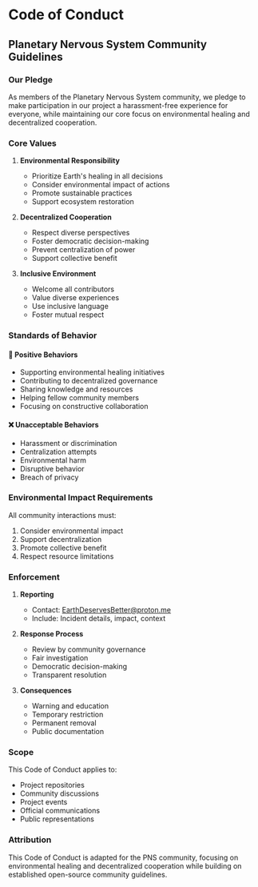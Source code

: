 # Code of Conduct
## Planetary Nervous System Community Guidelines

### Our Pledge

As members of the Planetary Nervous System community, we pledge to make participation in our project a harassment-free experience for everyone, while maintaining our core focus on environmental healing and decentralized cooperation.

### Core Values

1. **Environmental Responsibility**
   - Prioritize Earth's healing in all decisions
   - Consider environmental impact of actions
   - Promote sustainable practices
   - Support ecosystem restoration

2. **Decentralized Cooperation**
   - Respect diverse perspectives
   - Foster democratic decision-making
   - Prevent centralization of power
   - Support collective benefit

3. **Inclusive Environment**
   - Welcome all contributors
   - Value diverse experiences
   - Use inclusive language
   - Foster mutual respect

### Standards of Behavior

#### 🌿 Positive Behaviors
- Supporting environmental healing initiatives
- Contributing to decentralized governance
- Sharing knowledge and resources
- Helping fellow community members
- Focusing on constructive collaboration

#### ❌ Unacceptable Behaviors
- Harassment or discrimination
- Centralization attempts
- Environmental harm
- Disruptive behavior
- Breach of privacy

### Environmental Impact Requirements

All community interactions must:
1. Consider environmental impact
2. Support decentralization
3. Promote collective benefit
4. Respect resource limitations

### Enforcement

1. **Reporting**
   - Contact: EarthDeservesBetter@proton.me
   - Include: Incident details, impact, context

2. **Response Process**
   - Review by community governance
   - Fair investigation
   - Democratic decision-making
   - Transparent resolution

3. **Consequences**
   - Warning and education
   - Temporary restriction
   - Permanent removal
   - Public documentation

### Scope

This Code of Conduct applies to:
- Project repositories
- Community discussions
- Project events
- Official communications
- Public representations

### Attribution

This Code of Conduct is adapted for the PNS community, focusing on environmental healing and decentralized cooperation while building on established open-source community guidelines.
